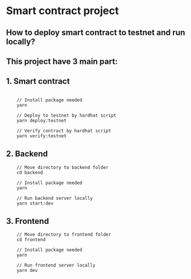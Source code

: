 # Smart contract project

## How to deploy smart contract to testnet and run locally?

## This project have 3 main part:

## 1. Smart contract

```

    // Install package needed
    yarn

    // Deploy to testnet by hardhat script
    yarn deploy:testnet

    // Verify contract by hardhat script
    yarn verify:testnet

```

## 2. Backend

```
    // Move directory to backend folder
    cd backend

    // Install package needed
    yarn

    // Run backend server locally
    yarn start:dev
```

## 3. Frontend

```
    // Move directory to frontend folder
    cd frontend

    // Install package needed
    yarn

    // Run frontend server locally
    yarn dev
```
